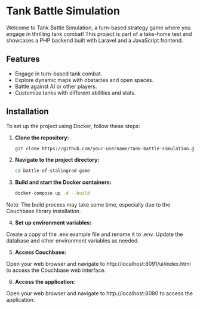 # Tank Battle Simulation

Welcome to Tank Battle Simulation, a turn-based strategy game where you engage in thrilling tank combat! This project is part of a take-home test and showcases a PHP backend built with Laravel and a JavaScript frontend.

## Features

- Engage in turn-based tank combat.
- Explore dynamic maps with obstacles and open spaces.
- Battle against AI or other players.
- Customize tanks with different abilities and stats.

## Installation

To set up the project using Docker, follow these steps:

1. **Clone the repository:**

   ```bash
   git clone https://github.com/your-username/tank-battle-simulation.git

2. **Navigate to the project directory:**

    ```bash
    cd battle-of-stalingrad-game

3. **Build and start the Docker containers:**

    ```bash
    docker-compose up -d --build
    
Note: The build process may take some time, especially due to the Couchbase library installation.

4. **Set up environment variables:**

Create a copy of the .env.example file and rename it to .env. Update the database and other environment variables as needed.

5. **Access Couchbase:**

Open your web browser and navigate to http://localhost:8091/ui/index.html to access the Couchbase web interface.

6. **Access the application:**

Open your web browser and navigate to http://localhost:8080 to access the application. 